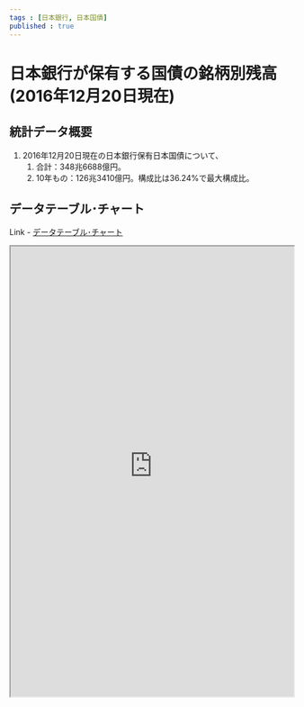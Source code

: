```yaml
--- 
tags : [日本銀行, 日本国債] 
published : true
---
```

# 日本銀行が保有する国債の銘柄別残高(2016年12月20日現在)
## 統計データ概要

1. 2016年12月20日現在の日本銀行保有日本国債について、 
	1. 合計：348兆6688億円。
	1. 10年もの：126兆3410億円。構成比は36.24%で最大構成比。
	
## データテーブル･チャート
Link - [データテーブル･チャート](http://knowledgevault.saecanet.com/charts/am-consulting.co.jp-JGBheldByBOJ.html)
<iframe src="http://knowledgevault.saecanet.com/charts/am-consulting.co.jp-JGBheldByBOJ.html" width="100%" height="800px"></iframe>